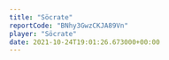 ```yaml
---
title: "Söcrate"
reportCode: "BNhy3GwzCKJA89Vn"
player: "Söcrate"
date: 2021-10-24T19:01:26.673000+00:00
---
```

